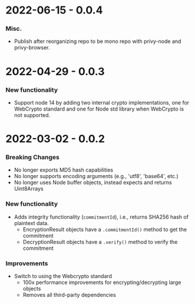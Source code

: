 # 2022-06-15 - 0.0.4

### Misc.

* Publish after reorganizing repo to be mono repo with privy-node and privy-browser.

# 2022-04-29 - 0.0.3

### New functionality

* Support node 14 by adding two internal crypto implementations, one for WebCrypto standard and one for Node std library when WebCrypto is not supported.

# 2022-03-02 - 0.0.2

### Breaking Changes

* No longer exports MD5 hash capabilities
* No longer supports encoding arguments (e.g., 'utf8', 'base64', etc.)
* No longer uses Node buffer objects, instead expects and returns Uint8Arrays

### New functionality

* Adds integrity functionality (`commitmentId`), i.e., returns SHA256 hash of plaintext data.
  * EncryptionResult objects have a `.commitmentId()` method to get the commitment
  * DecryptionResult objects have a `.verify()` method to verify the commitment

### Improvements

* Switch to using the Webcrypto standard
  * 100x performance improvements for encrypting/decrypting large objects
  * Removes all third-party dependencies
